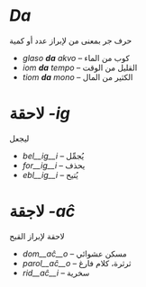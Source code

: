 # *Da*

حرف جر بمعنى من لإبراز عدد أو كمية 
- *glaso __da__ akvo* – كوب من الماء
- *iom __da__ tempo* – القليل من الوقت 
- *tiom __da__ mono* – الكثير من المال
 

# لاحقة *-ig*

ليجعل 
- *bel__ig__i* –  يُجمِّل
- *for__ig__i* – يحذف
- *ebl__ig__i* – يُتيح
 

# لاجقة *-aĉ*
لاحقة لإبراز القبح 


- *dom__aĉ__o* – مسكن عشوائي 
- *parol__aĉ__o* – ثرثرة، كلام فارغ 
- *rid__aĉ__i* – سخرية 
 
